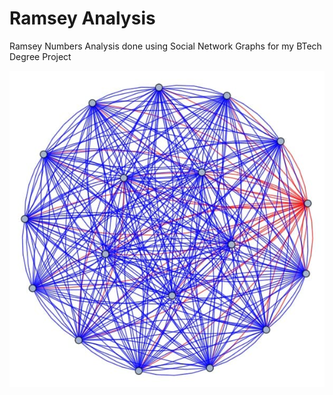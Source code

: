 # Ramsey Analysis

Ramsey Numbers Analysis done using Social Network Graphs for my BTech Degree Project

![alt text](https://github.com/justanotherlad/RamseyAnalysis/blob/main/photo_2021-05-10_20-34-49.jpg)

